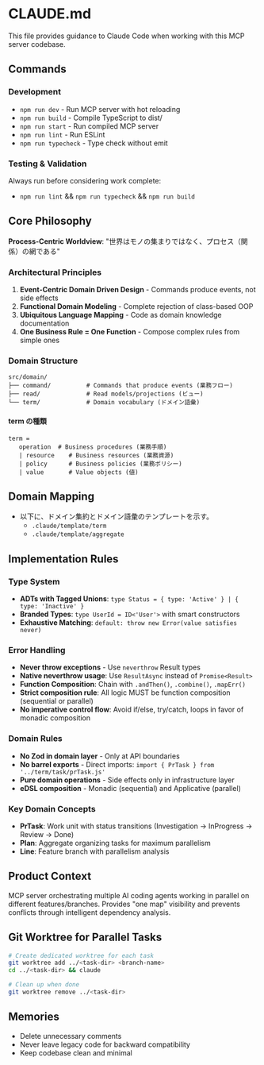 # CLAUDE.md

This file provides guidance to Claude Code when working with this MCP server codebase.

## Commands

### Development
- `npm run dev` - Run MCP server with hot reloading
- `npm run build` - Compile TypeScript to dist/
- `npm run start` - Run compiled MCP server
- `npm run lint` - Run ESLint
- `npm run typecheck` - Type check without emit

### Testing & Validation
Always run before considering work complete:
- `npm run lint` && `npm run typecheck` && `npm run build`

## Core Philosophy

**Process-Centric Worldview**: "世界はモノの集まりではなく、プロセス（関係）の網である"

### Architectural Principles
1. **Event-Centric Domain Driven Design** - Commands produce events, not side effects
2. **Functional Domain Modeling** - Complete rejection of class-based OOP
3. **Ubiquitous Language Mapping** - Code as domain knowledge documentation
4. **One Business Rule = One Function** - Compose complex rules from simple ones

### Domain Structure
```
src/domain/
├── command/          # Commands that produce events (業務フロー)
├── read/             # Read models/projections (ビュー)
└── term/             # Domain vocabulary (ドメイン語彙)
```
#### term の種類
```
term = 
   operation  # Business procedures (業務手順)
   | resource    # Business resources (業務資源)  
   | policy      # Business policies (業務ポリシー)
   | value       # Value objects (値)
```

## Domain Mapping
- 以下に、ドメイン集約とドメイン語彙のテンプレートを示す。
  - `.claude/template/term`
  - `.claude/template/aggregate`

## Implementation Rules

### Type System
- **ADTs with Tagged Unions**: `type Status = { type: 'Active' } | { type: 'Inactive' }`
- **Branded Types**: `type UserId = ID<'User'>` with smart constructors
- **Exhaustive Matching**: `default: throw new Error(value satisfies never)`

### Error Handling
- **Never throw exceptions** - Use `neverthrow` Result types
- **Native neverthrow usage**: Use `ResultAsync` instead of `Promise<Result>`
- **Function Composition**: Chain with `.andThen()`, `.combine()`, `.mapErr()`
- **Strict composition rule**: All logic MUST be function composition (sequential or parallel)
- **No imperative control flow**: Avoid if/else, try/catch, loops in favor of monadic composition

### Domain Rules
- **No Zod in domain layer** - Only at API boundaries
- **No barrel exports** - Direct imports: `import { PrTask } from '../term/task/prTask.js'`
- **Pure domain operations** - Side effects only in infrastructure layer
- **eDSL composition** - Monadic (sequential) and Applicative (parallel)

### Key Domain Concepts
- **PrTask**: Work unit with status transitions (Investigation → InProgress → Review → Done)
- **Plan**: Aggregate organizing tasks for maximum parallelism
- **Line**: Feature branch with parallelism analysis

## Product Context

MCP server orchestrating multiple AI coding agents working in parallel on different features/branches. Provides "one map" visibility and prevents conflicts through intelligent dependency analysis.

## Git Worktree for Parallel Tasks

```bash
# Create dedicated worktree for each task
git worktree add ../<task-dir> <branch-name>
cd ../<task-dir> && claude

# Clean up when done  
git worktree remove ../<task-dir>
```

## Memories
- Delete unnecessary comments
- Never leave legacy code for backward compatibility
- Keep codebase clean and minimal